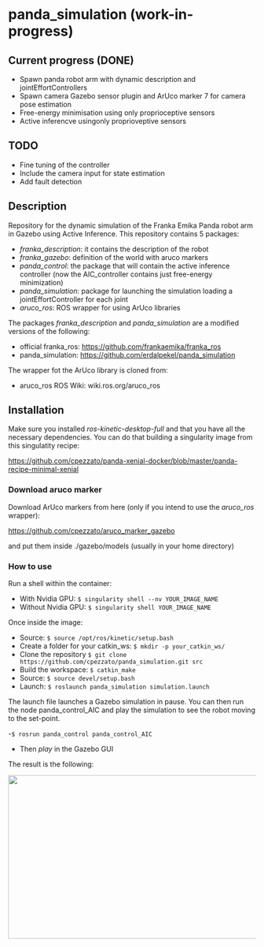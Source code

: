 # panda_simulation (work-in-progress)

## Current progress (DONE)
- Spawn panda robot arm with dynamic description and jointEffortControllers
- Spawn camera Gazebo sensor plugin and ArUco marker 7 for camera pose estimation
- Free-energy minimisation using only proprioceptive sensors
- Active inferencve usingonly proprioveptive sensors

## TODO
- Fine tuning of the controller
- Include the camera input for state estimation 
- Add fault detection

## Description

Repository for the dynamic simulation of the Franka Emika Panda robot arm in Gazebo using Active Inference. This repository contains 5 packages:

- *franka_description*: it contains the description of the robot
- *franka_gazebo*: definition of the world with aruco markers
- *panda_control*: the package that will contain the active inference controller (now the AIC_controller contains just free-energy minimization)
- *panda_simulation*: package for launching the simulation loading a jointEffortController for each joint
- *aruco_ros*: ROS wrapper for using ArUco libraries

The packages *franka_description* and *panda_simulation* are a modified versions of the following:

- official franka_ros: https://github.com/frankaemika/franka_ros
- panda_simulation: https://github.com/erdalpekel/panda_simulation

The wrapper fot the ArUco library is cloned from:
- aruco_ros ROS Wiki: wiki.ros.org/aruco_ros

## Installation

Make sure you installed *ros-kinetic-desktop-full* and that you have all the necessary dependencies. You can do that building a singularity image from this singulatity recipe:

https://github.com/cpezzato/panda-xenial-docker/blob/master/panda-recipe-minimal-xenial 

### Download aruco marker
Download ArUco markers from here (only if you intend to use the *aruco_ros* wrapper):

https://github.com/cpezzato/aruco_marker_gazebo

and put them inside ./gazebo/models (usually in your home directory)

### How to use
Run a shell within the container:
- With Nvidia GPU: `$ singularity shell --nv YOUR_IMAGE_NAME` 
- Without Nvidia GPU: `$ singularity shell YOUR_IMAGE_NAME` 

Once inside the image:

- Source: `$ source /opt/ros/kinetic/setup.bash` 
- Create a folder for your catkin_ws: `$ mkdir -p your_catkin_ws/` <br /> 
- Clone the repository `$ git clone https://github.com/cpezzato/panda_simulation.git src` <br /> 
- Build the workspace: `$ catkin_make` <br /> 
- Source: `$ source devel/setup.bash` <br /> 
- Launch: `$ roslaunch panda_simulation simulation.launch`

The launch file launches a Gazebo simulation in pause. You can then run the node panda_control_AIC and play the simulation to see the robot moving to the set-point. 

-`$ rosrun panda_control panda_control_AIC` 
- Then *play* in the Gazebo GUI

The result is the following:
<p align="center">
<img src="https://user-images.githubusercontent.com/49310726/56082030-1ff4bb00-5e14-11e9-99c2-75cce8668375.png" width="531" height="332">
</p>
